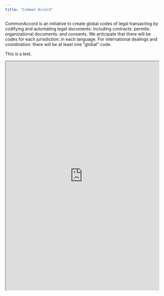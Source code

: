 ```yaml
---
title: "Common Accord"
---
```


CommonAccord is an initiative to create global codes of legal transacting by codifying and automating legal documents: including contracts: permits: organizational documents: and consents. We anticipate that there will be codes for each jurisdiction: in each language. For international dealings and coordination: there will be at least one "global" code.

This is a test.

<iframe height="750" width="100%" src="https://ewelton.github.io/ktest/wiki.html#Common%20Accord"></iframe>
